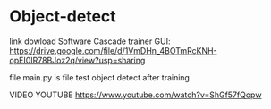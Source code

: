 # Object-detect
link dowload Software Cascade trainer GUI: https://drive.google.com/file/d/1VmDHn_4BOTmRcKNH-opEI0IR78BJoz2q/view?usp=sharing

file main.py is file test object detect after training

VIDEO YOUTUBE
https://www.youtube.com/watch?v=ShGf57fQopw

